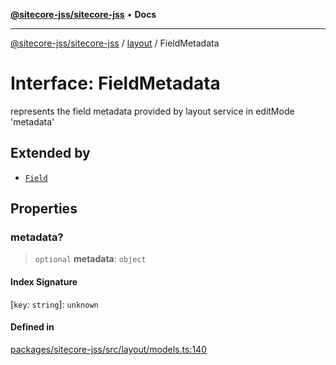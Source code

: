 [**@sitecore-jss/sitecore-jss**](../../README.md) • **Docs**

***

[@sitecore-jss/sitecore-jss](../../README.md) / [layout](../README.md) / FieldMetadata

# Interface: FieldMetadata

represents the field metadata provided by layout service in editMode 'metadata'

## Extended by

- [`Field`](Field.md)

## Properties

### metadata?

> `optional` **metadata**: `object`

#### Index Signature

 \[`key`: `string`\]: `unknown`

#### Defined in

[packages/sitecore-jss/src/layout/models.ts:140](https://github.com/Sitecore/xmc-jss-dev/blob/f739f952c1ea1be244446f2466e23085eb12739b/packages/sitecore-jss/src/layout/models.ts#L140)
